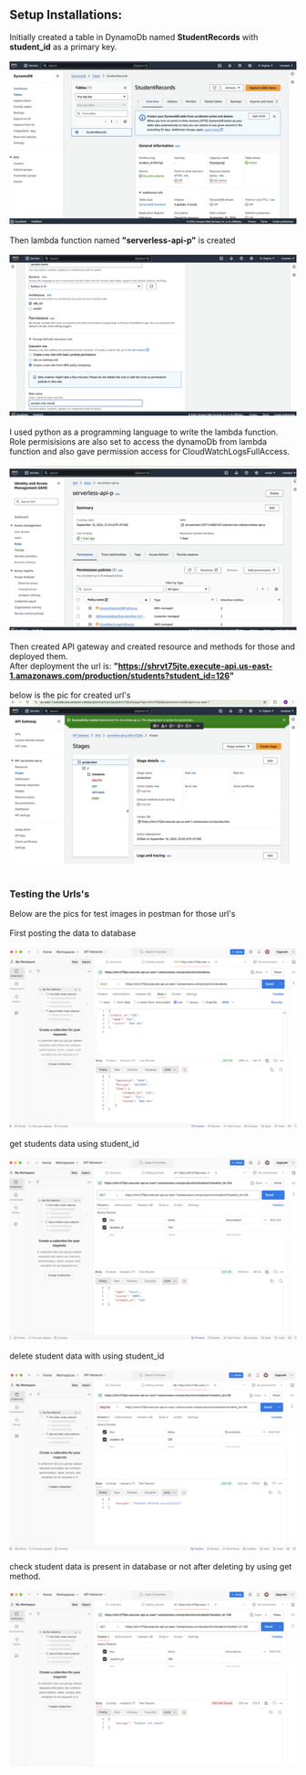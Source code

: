 ## Setup Installations:

Initially created a table in DynamoDb named <b>StudentRecords</b> with <b>student_id</b> as a primary key. <br><br>
![DynamoDb](images/DynamoDb.png)
<br><br>
Then lambda function named <b>"serverless-api-p"</b> is created <br><br>
![lambda](images/lambda-1.png)
<br><br>
I used python as a programming language to write the lambda function. 
 Role permisisions are also set to access the dynamoDb from lambda function and also gave permission access for CloudWatchLogsFullAccess.
 <br><br>
 ![lambda](images/lambda-2.png)
<br><br>
 Then created API gateway and created resource and methods for those and deployed them. 
</br>
After deployment the url is:
<b> "https://shrvt75jte.execute-api.us-east-1.amazonaws.com/production/students?student_id=126" </b> 
<br><br>
below is the pic for created url's
![API-Gateway](images/APIGateway-1.png)
<br><br>
### Testing the Urls's
Below are the pics for test images in postman for those url's
<br><br>
First posting the data to database
<br><br>
![post](images/post.png)
<br><br>
get students data using student_id
<br><br>
![get](images/get.png)
<br><br>
delete student data with using student_id
<br><br>
![delete](images/delete.png)
<br><br>
check student data is present in database or not after deleting by using get method.
<br><br>
![get-2](images/get-2.png)
<br><br>
